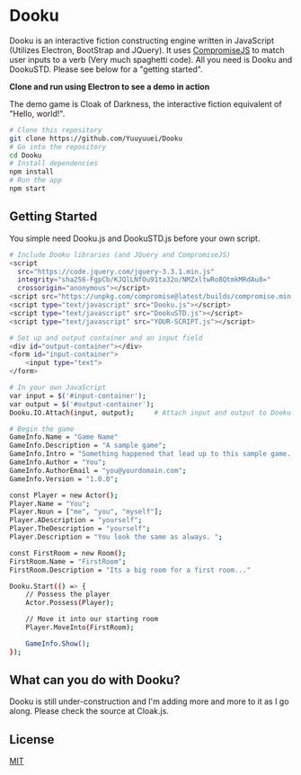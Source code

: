 # Dooku

Dooku is an interactive fiction constructing engine written in JavaScript (Utilizes Electron, BootStrap and JQuery). It uses [CompromiseJS](https://github.com/spencermountain/compromise) to match user inputs to a verb (Very much spaghetti code). 
All you need is Dooku and DookuSTD. Please see below for a "getting started".

**Clone and run using Electron to see a demo in action**

The demo game is Cloak of Darkness, the interactive fiction equivalent of "Hello, world!".

```bash
# Clone this repository
git clone https://github.com/Yuuyuuei/Dooku
# Go into the repository
cd Dooku
# Install dependencies
npm install
# Run the app
npm start
```

## Getting Started

You simple need Dooku.js and DookuSTD.js before your own script.

```bash
# Include Dooku libraries (and JQuery and CompromiseJS)
<script
  src="https://code.jquery.com/jquery-3.3.1.min.js"
  integrity="sha256-FgpCb/KJQlLNfOu91ta32o/NMZxltwRo8QtmkMRdAu8="
  crossorigin="anonymous"></script>
<script src="https://unpkg.com/compromise@latest/builds/compromise.min.js"></script>
<script type="text/javascript" src="Dooku.js"></script>
<script type="text/javascript" src="DookuSTD.js"></script>
<script type="text/javascript" src="YOUR-SCRIPT.js"></script>

# Set up and output container and an input field
<div id="output-container"></div>
<form id="input-container">
    <input type="text">
</form>

# In your own JavaScript
var input = $('#input-container');
var output = $('#output-container');
Dooku.IO.Attach(input, output);     # Attach input and output to Dooku

# Begin the game
GameInfo.Name = "Game Name"
GameInfo.Description = "A sample game";
GameInfo.Intro = "Something happened that lead up to this sample game..."
GameInfo.Author = "You";
GameInfo.AuthorEmail = "you@yourdomain.com";
GameInfo.Version = "1.0.0";

const Player = new Actor();
Player.Name = "You";
Player.Noun = ["me", "you", "myself"];
Player.ADescription = "yourself";
Player.TheDescription = "yourself";
Player.Description = "You look the same as always. ";

const FirstRoom = new Room();
FirstRoom.Name = "FirstRoom";
FirstRoom.Description = "Its a big room for a first room..."

Dooku.Start(() => {
    // Possess the player
    Actor.Possess(Player);

    // Move it into our starting room
    Player.MoveInto(FirstRoom);

    GameInfo.Show();
});
```

## What can you do with Dooku?

Dooku is still under-construction and I'm adding more and more to it as I go along. Please check the source at Cloak.js.

## License

[MIT](LICENSE.md)
